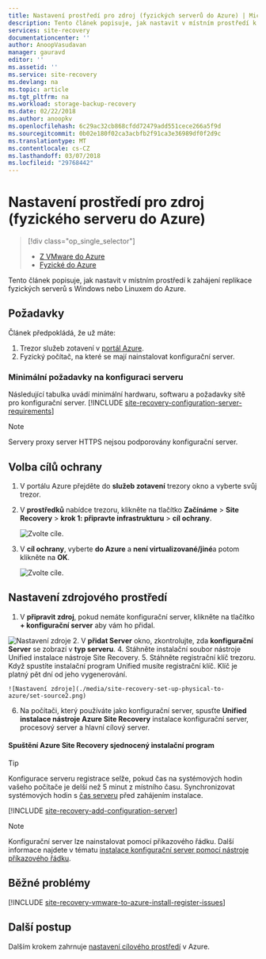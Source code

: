 ```yaml
---
title: Nastavení prostředí pro zdroj (fyzických serverů do Azure) | Microsoft Docs
description: Tento článek popisuje, jak nastavit v místním prostředí k zahájení replikace fyzických serverů s Windows nebo Linuxem do Azure.
services: site-recovery
documentationcenter: ''
author: AnoopVasudavan
manager: gauravd
editor: ''
ms.assetid: ''
ms.service: site-recovery
ms.devlang: na
ms.topic: article
ms.tgt_pltfrm: na
ms.workload: storage-backup-recovery
ms.date: 02/22/2018
ms.author: anoopkv
ms.openlocfilehash: 6c29ac32cb868cfdd72479add551cece266a5f9d
ms.sourcegitcommit: 0b02e180f02ca3acbfb2f91ca3e36989df0f2d9c
ms.translationtype: MT
ms.contentlocale: cs-CZ
ms.lasthandoff: 03/07/2018
ms.locfileid: "29768442"
---
```

# <a name="set-up-the-source-environment-physical-server-to-azure"></a>Nastavení prostředí pro zdroj (fyzického serveru do Azure)
> [!div class="op_single_selector"]
> * [Z VMware do Azure](./site-recovery-set-up-vmware-to-azure.md)
> * [Fyzické do Azure](./site-recovery-set-up-physical-to-azure.md)

Tento článek popisuje, jak nastavit v místním prostředí k zahájení replikace fyzických serverů s Windows nebo Linuxem do Azure.

## <a name="prerequisites"></a>Požadavky

Článek předpokládá, že už máte:
1. Trezor služeb zotavení v [portál Azure](http://portal.azure.com "portál Azure").
3. Fyzický počítač, na které se mají nainstalovat konfigurační server.

### <a name="configuration-server-minimum-requirements"></a>Minimální požadavky na konfiguraci serveru
Následující tabulka uvádí minimální hardwaru, softwaru a požadavky sítě pro konfigurační server.
[!INCLUDE [site-recovery-configuration-server-requirements](../../includes/site-recovery-configuration-and-scaleout-process-server-requirements.md)]

> [!NOTE]
> Servery proxy server HTTPS nejsou podporovány konfigurační server.

## <a name="choose-your-protection-goals"></a>Volba cílů ochrany

1. V portálu Azure přejděte do **služeb zotavení** trezory okno a vyberte svůj trezor.
2. V **prostředků** nabídce trezoru, klikněte na tlačítko **Začínáme** > **Site Recovery** > **krok 1: připravte infrastrukturu** > **cíl ochrany**.

    ![Zvolte cíle.](./media/site-recovery-set-up-physical-to-azure/choose-goals.png)
3. V **cíl ochrany**, vyberte **do Azure** a **není virtualizované/jiné**a potom klikněte na **OK**.

    ![Zvolte cíle.](./media/site-recovery-set-up-physical-to-azure/physical-protection-goal.PNG)

## <a name="set-up-the-source-environment"></a>Nastavení zdrojového prostředí

1. V **připravit zdroj**, pokud nemáte konfigurační server, klikněte na tlačítko **+ konfigurační server** aby vám ho přidal.

  ![Nastavení zdroje](./media/site-recovery-set-up-physical-to-azure/plus-config-srv.png)
2. V **přidat Server** okno, zkontrolujte, zda **konfigurační Server** se zobrazí v **typ serveru**.
4. Stáhněte instalační soubor nástroje Unified instalace nástroje Site Recovery.
5. Stáhněte registrační klíč trezoru. Když spustíte instalační program Unified musíte registrační klíč. Klíč je platný pět dní od jeho vygenerování.

    ![Nastavení zdroje](./media/site-recovery-set-up-physical-to-azure/set-source2.png)
6. Na počítači, který používáte jako konfigurační server, spusťte **Unified instalace nástroje Azure Site Recovery** instalace konfigurační server, procesový server a hlavní cílový server.

#### <a name="run-azure-site-recovery-unified-setup"></a>Spuštění Azure Site Recovery sjednocený instalační program

> [!TIP]
> Konfigurace serveru registrace selže, pokud čas na systémových hodin vašeho počítače je delší než 5 minut z místního času. Synchronizovat systémových hodin s [čas serveru](https://technet.microsoft.com/windows-server-docs/identity/ad-ds/get-started/windows-time-service/windows-time-service) před zahájením instalace.

[!INCLUDE [site-recovery-add-configuration-server](../../includes/site-recovery-add-configuration-server.md)]

> [!NOTE]
> Konfigurační server lze nainstalovat pomocí příkazového řádku. Další informace najdete v tématu [instalace konfigurační server pomocí nástroje příkazového řádku](http://aka.ms/installconfigsrv).


## <a name="common-issues"></a>Běžné problémy

[!INCLUDE [site-recovery-vmware-to-azure-install-register-issues](../../includes/site-recovery-vmware-to-azure-install-register-issues.md)]


## <a name="next-steps"></a>Další postup

Dalším krokem zahrnuje [nastavení cílového prostředí](./site-recovery-prepare-target-physical-to-azure.md) v Azure.
